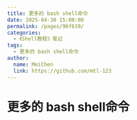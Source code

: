 ```yaml
---
title: 更多的 bash shell命令
date: 2025-04-30 15:00:08
permalink: /pages/96f639/
categories:
  - 《Shell教程》笔记
tags:
  - 更多的 bash shell命令
author:
  name: MeiChen
  link: https://github.com/mtl-123
---
```

#  更多的 bash shell命令